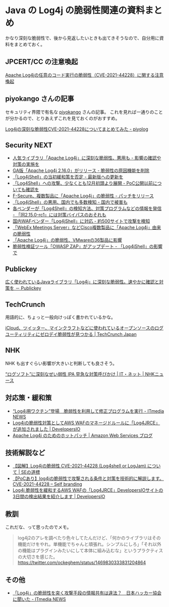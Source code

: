 # Java の Log4j の脆弱性関連の資料まとめ

かなり深刻な脆弱性で、後から見返したいときも出てきそうなので、自分用に資料をまとめておく。

## JPCERT/CC の注意喚起

[Apache Log4jの任意のコード実行の脆弱性（CVE-2021-44228）に関する注意喚起](https://www.jpcert.or.jp/at/2021/at210050.html)

## piyokango さんの記事

セキュリティ界隈で有名な [piyokango](https://profile.hatena.ne.jp/piyokango/) さんの記事。
これを見れば一通りのことが分かるので、とりあえずこれを見ておくのがおすすめ。

[Log4jの深刻な脆弱性CVE-2021-44228についてまとめてみた - piyolog](https://piyolog.hatenadiary.jp/entry/2021/12/13/045541)

## Security NEXT

- [人気ライブラリ「Apache Log4j」に深刻な脆弱性、悪用も - 影響の確認や対策の実施を](https://www.security-next.com/132376)
- [GA版「Apache Log4j 2.16.0」がリリース - 脆弱性の原因機能を削除](https://www.security-next.com/132459)
- [「Log4jShell」の当初緩和策を否定 - 最新版への更新を](https://www.security-next.com/132515)
- [「Log4Shell」への攻撃、少なくとも12月初頭より展開 - PoC公開以前についても確認を](https://www.security-next.com/132487)
- [F-Secure、複数製品に「Apache Log4j」の脆弱性 - パッチをリリース](https://www.security-next.com/132391)
- [「Log4jShell」の悪用、国内でも多数検知 - 国内で被害も](https://www.security-next.com/132426)
- [各ベンダーが「Log4Shell」の検知方法、対策プログラムなどの情報を発信 - 「同2.15.0-rc1」には対策バイパスのおそれも](https://www.security-next.com/132414)
- [国内WAFベンダー「Log4jShell」に対応 - 約500サイトで攻撃を検知](https://www.security-next.com/132433)
- [「WebEx Meetings Server」などCisco複数製品に「Apache Log4j」由来の脆弱性](https://www.security-next.com/132387)
- [「Apache Log4j」の脆弱性、VMwareの36製品に影響](https://www.security-next.com/132381)
- [脆弱性検証ツール「OWASP ZAP」がアップデート - 「Log4jShell」の影響で](https://www.security-next.com/132498)

## Publickey

[広く使われているJavaライブラリ「Log4j」に深刻な脆弱性。速やかに確認と対策を － Publickey](https://www.publickey1.jp/blog/21/javalog4j.html)

## TechCrunch

用語的に、ちょっと一般向けっぽく書かれているかな。

[iCloud、ツイッター、マインクラフトなどに使われているオープンソースのログユーティリティにゼロデイ脆弱性が見つかる | TechCrunch Japan](https://jp.techcrunch.com/2021/12/13/2021-12-10-apple-icloud-twitter-and-minecraft-vulnerable-to-ubiquitous-zero-day-exploit/)

## NHK

NHK も出すぐらい影響が大きいと判断しても良さそう。

[“ログソフト”に深刻なぜい弱性 IPA 早急な対策呼びかけ | IT・ネット | NHKニュース](https://www3.nhk.or.jp/news/html/20211214/k10013387051000.html)

## 対応策・緩和策

- [“Log4j用ワクチン”登場　脆弱性を利用して修正プログラムを実行 - ITmedia NEWS](https://www.itmedia.co.jp/news/articles/2112/13/news125.html)
- [Log4jの脆弱性対策としてAWS WAFのマネージドルールに「Log4JRCE」が追加されました | DevelopersIO](https://dev.classmethod.jp/articles/aws-waf-new-rule-log4jrce/)
- [Apache Log4j のためのホットパッチ | Amazon Web Services ブログ](https://aws.amazon.com/jp/blogs/news/hotpatch-for-apache-log4j/)

## 技術解説など

- [【図解】Log4jの脆弱性 CVE-2021-44228 (Log4shell or LogJam) について | SEの道標](https://milestone-of-se.nesuke.com/sv-advanced/sv-security/cve-2021-44228-log4shell-logjam/)
- [【PoCあり】log4jの脆弱性で攻撃される条件と対策を技術的に解説します。CVE-2021-44228 – Self branding](https://at-virtual.net/%E3%82%BB%E3%82%AD%E3%83%A5%E3%83%AA%E3%83%86%E3%82%A3/%E3%80%90poc%E3%81%82%E3%82%8A%E3%80%91log4j%E3%81%AE%E8%84%86%E5%BC%B1%E6%80%A7%E3%81%A7%E6%94%BB%E6%92%83%E3%81%95%E3%82%8C%E3%82%8B%E6%9D%A1%E4%BB%B6%E3%81%A8%E5%AF%BE%E7%AD%96%E3%82%92%E6%8A%80/)
- [Log4j 脆弱性を緩和するAWS WAFの「Log4JRCE」DevelopersIOサイトの3日間の検出結果を紹介します | DevelopersIO](https://dev.classmethod.jp/articles/log4jrce-devio-3day/)

## 教訓

これだな、って思ったのでメモ。

> log4j2のアレを調べたり色々してたんだけど、「何かのライブラリはその機能だけをやれ。単機能でちゃんと頑張れ。シンプルにしろ」「それ以外の機能はプラグインみたいにして本体に組み込むな」というプラクティスの大切さを感じた。
https://twitter.com/ockeghem/status/1469830333831204864

## その他

- [「Log4j」の脆弱性を突く攻撃手段の情報共有は違法？　日本ハッカー協会に聞いた - ITmedia NEWS](https://www.itmedia.co.jp/news/articles/2112/13/news163.html#utm_term=share_sp)
